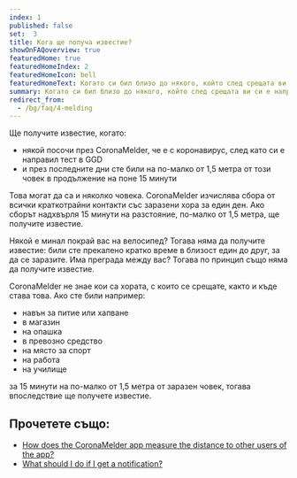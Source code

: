 ```yaml
---
index: 1
published: false
set:  3
title: Кога ще получа известие?
showOnFAQoverview: true
featuredHome: true
featuredHomeIndex: 2
featuredHomeIcon: bell
featuredHomeText: Когато си бил близо до някого, който след срещата ви си е направил тест и има коронавирус.
summary: Когато си бил близо до някого, който след срещата ви си е направил тест и има коронавирус.
redirect_from: 
  - /bg/faq/4-melding
---
```

Ще получите известие, когато:

- някой посочи през CoronaMelder, че е с коронавирус, след като си е направил тест в GGD
- и през последните дни сте били на по-малко от 1,5 метра от този човек в продължение на поне 15 минути

Това могат да са и няколко човека. CoronaMelder изчислява сбора от всички краткотрайни контакти със заразени хора за един ден. Ако сборът надхвърля 15 минути на разстояние, по-малко от 1,5 метра, ще получите известие.

Някой е минал покрай вас на велосипед? Тогава няма да получите известие: били сте прекалено кратко време в близост един до друг, за да се заразите. Има преграда между вас? Тогава по принцип също няма да получите известие.

CoronaMelder не знае кои са хората, с които се срещате, както и къде става това. Ако сте били например:

- навън за питие или хапване
- в магазин
- на опашка
- в превозно средство
- на място за спорт
- на работа
- на училище

за 15 минути на по-малко от 1,5 метра от заразен човек, тогава впоследствие ще получете известие.

## Прочетете също:

- <a href="/{{page.lang}}/faq/2-1-hoe-meet-coronamelder-de-afstand" lang="en" hreflang="en">How does the CoronaMelder app measure the distance to other users of the app?</a> 
- <a href="/{{page.lang}}/faq/1-5-wat-moet-ik-doen-als-ik-een-melding-krijg" lang="en" hreflang="en">What should I do if I get a notification?</a>
